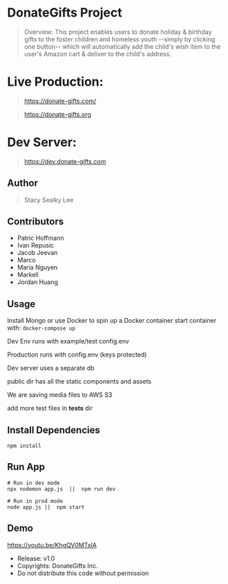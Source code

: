 # DonateGifts Project

> Overview: This project enables users to donate holiday & birthday gifts to the foster children and homeless youth --simply by clicking one button-- which will automatically add the child's wish item to the user's Amazon cart & deliver to the child's address.

# Live Production: 
> https://donate-gifts.com/ 

> https://donate-gifts.org

# Dev Server: 
> https://dev.donate-gifts.com

## Author

> Stacy Sealky Lee

## Contributors

  
* Patric Hoffmann
* Ivan Repusic  
* Jacob Jeevan  
* Marco
* Maria Nguyen
* Markell
* Jordan Huang  

## Usage

Install Mongo or use Docker to spin up a Docker container
start container with:
`docker-compose up`

Dev Env runs with example/test config.env

Production runs with config.env (keys protected)

Dev server uses a separate db 

public dir has all the static components and assets 

We are saving media files to AWS S3

add more test files in __tests__ dir

## Install Dependencies

```
npm install
```

## Run App

```
# Run in dev mode
npx nodemon app.js  ||  npm run dev 

# Run in prod mode
node app.js ||  npm start 
```

## Demo

https://youtu.be/KhgQV0MTxlA

- Release: v1.0
- Copyrights: DonateGifts Inc.
- Do not distribute this code without permission
